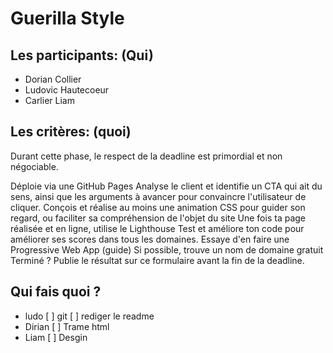 # Guerilla Style

## Les participants: (Qui)

- Dorian Collier
- Ludovic Hautecoeur
- Carlier Liam

## Les critères: (quoi)

Durant cette phase, le respect de la deadline est primordial et non négociable.

Déploie via une GitHub Pages
Analyse le client et identifie un CTA qui ait du sens, ainsi que les arguments à avancer pour convaincre l'utilisateur de cliquer.
Conçois et réalise au moins une animation CSS pour guider son regard, ou faciliter sa compréhension de l'objet du site
Une fois ta page réalisée et en ligne, utilise le Lighthouse Test et améliore ton code pour améliorer ses scores dans tous les domaines.
Essaye d'en faire une Progressive Web App (guide)
Si possible, trouve un nom de domaine gratuit
Terminé ? Publie le résultat sur ce formulaire avant la fin de la deadline.

## Qui fais quoi ?

- ludo 
  [ ] git 
  [ ] rediger le readme
- Dirian 
  [ ] Trame html
- Liam
  [ ] Desgin
  
